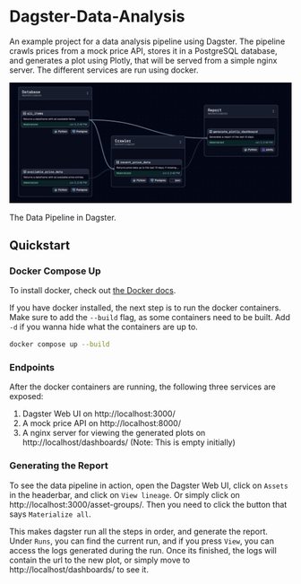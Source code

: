 
# Dagster-Data-Analysis

An example project for a data analysis pipeline using Dagster. The pipeline crawls prices from a mock price API, stores it in a PostgreSQL database, and generates a plot using Plotly, that will be served from a simple nginx server. The different services are run using docker.

![The Dagster Pipeline](pipeline.png)

The Data Pipeline in Dagster.
## Quickstart

### Docker Compose Up
To install docker, check out [the Docker docs](https://docs.docker.com/get-started/get-docker/).

If you have docker installed, the next step is to run the docker containers. Make sure to add the `--build` flag, as some containers need to be built. Add `-d` if you wanna hide what the containers are up to.

```bash
docker compose up --build 
```

### Endpoints

After the docker containers are running, the following three services are exposed:

1. Dagster Web UI on http://localhost:3000/
2. A mock price API on http://localhost:8000/
3. A nginx server for viewing the generated plots on http://localhost/dashboards/ (Note: This is empty initially)


### Generating the Report

To see the data pipeline in action, open the Dagster Web UI, click on `Assets` in the headerbar, and click on `View lineage`. Or simply click on http://localhost:3000/asset-groups/. Then you need to click the button that says `Materialize all`. 

This makes dagster run all the steps in order, and generate the report. Under `Runs`, you can find the current run, and if you press `View`, you can access the logs generated during the run. Once its finished, the logs will contain the url to the new plot, or simply move to http://localhost/dashboards/ to see it.